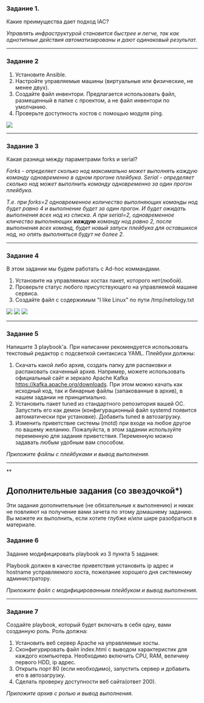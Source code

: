 ### Задание 1. 

Какие преимущества дает подход IAC?

*Управлять инфраструктурой становится быстрее и легче, так как однотипные действия автоматизированы и дают одинаковый результат.*

---

### Задание 2 

1. Установите Ansible.
2. Настройте управляемые машины (виртуальные или физические, не менее двух).
3. Создайте файл инвентори. Предлагается использовать файл, размещенный в папке с проектом, а не файл инвентори по умолчанию.
4. Проверьте доступность хостов с помощью модуля ping.


![](https://github.com/guillotine666/nah/blob/7.1/virtualization/homeworks/tmp/7/7.1.2.png)

---

### Задание 3

Какая разница между параметрами forks и serial?


*Forks - определяет сколько нод максимально может выполнять каждую команду одновременно в одном прогоне плейбука.
Serial - определяет сколько нод может выполнить команду одновременно за один прогон плейбука.*

*Т.е. при forks=2 одновременное количество выполняющих команды нод будет равно 4 и выполнение будет за один прогон. И будет ожидать выполнения всех нод из списка.
А при serial=2, одновременное кличество выполняющих **каждую** команду нод равно 2, после выполнения всех команд, будет новый запуск плейбука для оставшихся нод, но опять выполняться будут не более 2.*

---

### Задание 4 

В этом задании мы будем работать с Ad-hoc коммандами.

1. Установите на управляемых хостах пакет, которого нет(любой).
2. Проверьте статус любого присутствующего на управляемой машине сервиса. 
3. Создайте файл с содержимым "I like Linux" по пути /tmp/netology.txt

 
![](https://github.com/guillotine666/nah/blob/7.1/virtualization/homeworks/tmp/7/7.1.4.2.png)
![](https://github.com/guillotine666/nah/blob/7.1/virtualization/homeworks/tmp/7/7.1.4.1.png)
![](https://github.com/guillotine666/nah/blob/7.1/virtualization/homeworks/tmp/7/7.1.4.3.png)

---

### Задание 5

Напишите 3 playbook'a. При написании рекомендуется использовать текстовый редактор с подсветкой синтаксиса YAML.
Плейбуки должны: 
1. Скачать какой либо архив, создать папку для распаковки и распаковать скаченный архив. Например, можете использовать официальный сайт и зеркало Apache Kafka https://kafka.apache.org/downloads. При этом можно качать как исходный код, так и бинарные файлы (запакованные в архив), в нашем задании не принципиально.
2. Установить пакет tuned из стандартного репозитория вашей ОС. Запустить его как демон (конфигурационный файл systemd появится автоматически при установке). Добавить tuned в автозагрузку.
3. Изменить приветствие системы (motd) при входе на любое другое по вашему желанию. Пожалуйста, в этом задании используйте переменную для задания приветствия. Переменную можно задавать любым удобным вам способом.

*Приложите файлы с плейбуками и вывод выполнения.*

 ---
 
**

## Дополнительные задания (со звездочкой*)
Эти задания дополнительные (не обязательные к выполнению) и никак не повлияют на получение вами зачета по этому домашнему заданию. Вы можете их выполнить, если хотите глубже и/или шире разобраться в материале.


### Задание 6

Задание модифицировать playbook из 3 пункта 5 задания: 

Playbook должен в качестве приветствия установить ip адрес и hostname усправляемого хоста, пожелание хорошего дня системному администратору. 

*Приложите файл с модифицированным плейбуком и вывод выполнения.*

 ---

### Задание 7

Создайте playbook, который будет включать в себя одну, вами созданную роль.
Роль должна:

1. Установить веб сервер Apache на управляемые хосты.
2. Сконфигурировать файл index.html c выводом характеристик для каждого компьютера. Необходимо включить CPU, RAM, величину первого HDD, ip адрес.
3. Открыть порт 80 (если необходимо), запустить сервер и добавить его в автозагрузку.
4. Сделать проверку доступности веб сайта(ответ 200).

*Приложите архив с ролью и вывод выполнения.*

